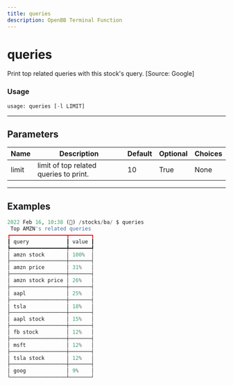 ```yaml
---
title: queries
description: OpenBB Terminal Function
---
```


# queries

Print top related queries with this stock's query. [Source: Google]

### Usage 
```python
usage: queries [-l LIMIT]
```

---
## Parameters

| Name | Description | Default | Optional | Choices |
| ---- | ----------- | ------- | -------- | ------- |
| limit | limit of top related queries to print. | 10 | True | None |


---
## Examples

```python
2022 Feb 16, 10:38 (🦋) /stocks/ba/ $ queries
 Top AMZN's related queries
┏━━━━━━━━━━━━━━━━━━┳━━━━━━━┓
┃ query            ┃ value ┃
┡━━━━━━━━━━━━━━━━━━╇━━━━━━━┩
│ amzn stock       │ 100%  │
├──────────────────┼───────┤
│ amzn price       │ 31%   │
├──────────────────┼───────┤
│ amzn stock price │ 26%   │
├──────────────────┼───────┤
│ aapl             │ 25%   │
├──────────────────┼───────┤
│ tsla             │ 18%   │
├──────────────────┼───────┤
│ aapl stock       │ 15%   │
├──────────────────┼───────┤
│ fb stock         │ 12%   │
├──────────────────┼───────┤
│ msft             │ 12%   │
├──────────────────┼───────┤
│ tsla stock       │ 12%   │
├──────────────────┼───────┤
│ goog             │ 9%    │
└──────────────────┴───────┘
```

